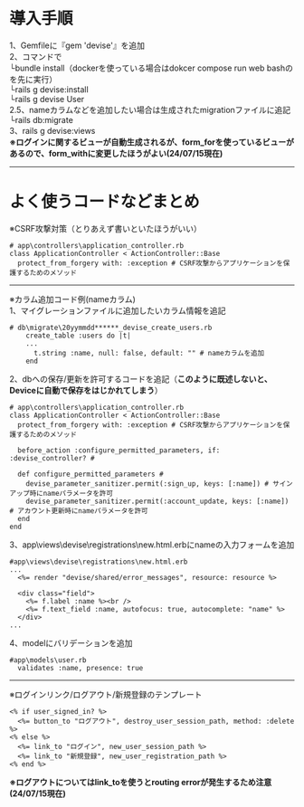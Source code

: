 # 導入手順
1、Gemfileに『gem 'devise'』を追加  
2、コマンドで  
└bundle install（dockerを使っている場合はdokcer compose run web bashのを先に実行）  
└rails g devise:install  
└rails g devise User  
2.5、nameカラムなどを追加したい場合は生成されたmigrationファイルに追記  
└rails db:migrate  
3、rails g devise:views  
 **※ログインに関するビューが自動生成されるが、form_forを使っているビューがあるので、form_withに変更したほうがよい(24/07/15現在)**

___

# よく使うコードなどまとめ
※CSRF攻撃対策（とりあえず書いといたほうがいい）
```
# app\controllers\application_controller.rb
class ApplicationController < ActionController::Base
  protect_from_forgery with: :exception # CSRF攻撃からアプリケーションを保護するためのメソッド
```
___
※カラム追加コード例(nameカラム)  
1、マイグレーションファイルに追加したいカラム情報を追記
```
# db\migrate\20yymmdd******_devise_create_users.rb
    create_table :users do |t|
    ...
      t.string :name, null: false, default: "" # nameカラムを追加
    end
```
2、dbへの保存/更新を許可するコードを追記（**このように既述しないと、Deviceに自動で保存をはじかれてしまう**）
```
# app\controllers\application_controller.rb
class ApplicationController < ActionController::Base
  protect_from_forgery with: :exception # CSRF攻撃からアプリケーションを保護するためのメソッド

  before_action :configure_permitted_parameters, if: :devise_controller? #

  def configure_permitted_parameters #
    devise_parameter_sanitizer.permit(:sign_up, keys: [:name]) # サインアップ時にnameパラメータを許可
    devise_parameter_sanitizer.permit(:account_update, keys: [:name]) # アカウント更新時にnameパラメータを許可
  end
end
```
3、app\views\devise\registrations\new.html.erbにnameの入力フォームを追加
```
#app\views\devise\registrations\new.html.erb
...
  <%= render "devise/shared/error_messages", resource: resource %>

  <div class="field">
    <%= f.label :name %><br />
    <%= f.text_field :name, autofocus: true, autocomplete: "name" %>
  </div>
...
```
4、modelにバリデーションを追加
```
#app\models\user.rb
  validates :name, presence: true
```
___
※ログインリンク/ログアウト/新規登録のテンプレート  
```
<% if user_signed_in? %>
  <%= button_to "ログアウト", destroy_user_session_path, method: :delete %>
<% else %>
  <%= link_to "ログイン", new_user_session_path %>
  <%= link_to "新規登録", new_user_registration_path %>
<% end %>
```
 **※ログアウトについてはlink_toを使うとrouting errorが発生するため注意(24/07/15現在)**
